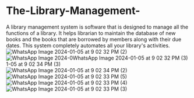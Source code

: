 # The-Library-Management-
A library management system is software that is designed to manage all the functions of a library. It helps librarian to maintain the database of new books and the books that are borrowed by members along with their due dates. This system completely automates all your library's activities.
![WhatsApp Image 2024-01-05 at 9 02 32 PM (2)](https://github.com/achelkarabhilash/The-Library-Management-/assets/155149485/ca68d4ca-3a51-4c5d-8302-c1a33dc4d16d)
![WhatsApp Image 2024-0![WhatsApp Image 2024-01-05 at 9 02 32 PM (3)](https://github.com/achelkarabhilash/The-Library-Management-/assets/155149485/6f77140d-56a9-47e4-b520-babc26204291)
1-05 at 9 02 34 PM (3)](https://github.com/achelkarabhilash/The-Library-Management-/assets/155149485/c87711e3-3aa9-4ae1-aca5-4e8bed9fbeca)
![WhatsApp Image 2024-01-05 at 9 02 34 PM (2)](https://github.com/achelkarabhilash/The-Library-Management-/assets/155149485/a0f1d7b7-ca46-4a1d-b82c-879c80edc8b3)
![WhatsApp Image 2024-01-05 at 9 02 33 PM (5)](https://github.com/achelkarabhilash/The-Library-Management-/assets/155149485/cb4a2572-8ca1-44cc-89e1-e817832826ff)
![WhatsApp Image 2024-01-05 at 9 02 33 PM (4)](https://github.com/achelkarabhilash/The-Library-Management-/assets/155149485/b23f44d2-f8a7-4cba-9db2-68ca7179930b)
![WhatsApp Image 2024-01-05 at 9 02 33 PM (3)](https://github.com/achelkarabhilash/The-Library-Management-/assets/155149485/9c7a88d5-3d94-4d8c-bede-7bb87a182502)
